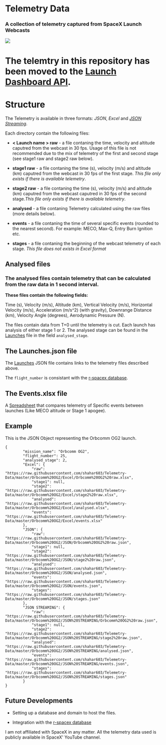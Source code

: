 # Telemetry Data
### A collection of telemetry captured from SpaceX Launch Webcasts

![](https://upload.wikimedia.org/wikipedia/commons/thumb/d/de/SpaceX-Logo.svg/2000px-SpaceX-Logo.svg.png)


# The telemtry in this repository has been moved to the [Launch Dashboard API](https://github.com/shahar603/Launch-Dashboard-API).

# Structure

The Telemetry is available in three formats: *JSON*, *Excel* and [*JSON Streaming*](https://en.wikipedia.org/wiki/JSON_streaming).

Each directory contain the following files:
* **< Launch name > raw** - a file contaning the time, velocity and altitude caputred from the webcast in 30 fps.
Usage of this file is not recommended due to the mix of telemetry of the first and second stage (see stage1 raw and stage2 raw below).

* **stage1 raw** - a file contaning the time (s), velocity (m/s) and altitude (km) caputred from the webcast in 30 fps of the first stage. _This file only exists if there is available telemetry_.

* **stage2 raw** - a file contaning the time (s), velocity (m/s) and altitude (km) caputred from the webcast caputred in 30 fps of the second stage._This file only exists if there is available telemetry_.

* **analysed** - a file contaning Telemetry calculated using the raw files (more details below).

* **events** - a file contaning the time of several specific events (rounded to the nearest second). For example: MECO, Max-Q, Entry Burn Ignition etc.

* **stages** - a file contaning the beginning of the webcast telemetry of each stage.  _This file does not exists in Excel format_




## Analysed files

### The analysed files contain telemetry that can be calculated from the raw data in 1 second interval.

**These files contain the following fields:**

Time (s), Velocity (m/s), Altitude (km), Vertical Velocity (m/s), Horizontal Velocity (m/s), Acceleration (m/s^2) (with gravity), Downrange Distance (km), Velocity Angle (degrees), Aerodynamic Pressure (N).

The files contain data from T+0 until the telemetry is cut. Each launch has analysis of either stage 1 or 2. The analysed stage can be found in the [Launches](https://github.com/shahar603/Telemetry-Data/raw/master/Laucnhes.json) file in the field ```analysed_stage```.


## The Launches.json file

The [Launches](https://github.com/shahar603/Telemetry-Data/raw/master/Laucnhes.json) JSON file contains links to the telemetry files described above.

The ```flight_number``` is consistant with the [r-spacex database](https://github.com/r-spacex/SpaceX-API).


## The Events.xlsx file

A [Spreadsheet](https://github.com/shahar603/Telemetry-Data/raw/master/Events.xlsx) that compares telemetry of Specific events between launches (Like MECO altitude or Stage 1 apogee).

## Example

This is the JSON Object representing the Orbcomm OG2 launch.

```
{
        "mission_name": "Orbcomm OG2",
        "flight_number": 25,
        "analysed_stage": 2,
        "Excel": {
            "raw": "https://raw.githubusercontent.com/shahar603/Telemetry-Data/master/Orbcomm%20OG2/Excel/Orbcomm%20OG2%20raw.xlsx",
            "stage1": null,
            "stage2": "https://raw.githubusercontent.com/shahar603/Telemetry-Data/master/Orbcomm%20OG2/Excel/stage2%20raw.xlsx",
            "analysed": "https://raw.githubusercontent.com/shahar603/Telemetry-Data/master/Orbcomm%20OG2/Excel/analysed.xlsx",
            "events": "https://raw.githubusercontent.com/shahar603/Telemetry-Data/master/Orbcomm%20OG2/Excel/events.xlsx"
        },
        "JSON": {
            "raw": "https://raw.githubusercontent.com/shahar603/Telemetry-Data/master/Orbcomm%20OG2/JSON/Orbcomm%20OG2%20raw.json",
            "stage1": null,
            "stage2": "https://raw.githubusercontent.com/shahar603/Telemetry-Data/master/Orbcomm%20OG2/JSON/stage2%20raw.json",
            "analysed": "https://raw.githubusercontent.com/shahar603/Telemetry-Data/master/Orbcomm%20OG2/JSON/analysed.json",
            "events": "https://raw.githubusercontent.com/shahar603/Telemetry-Data/master/Orbcomm%20OG2/JSON/events.json",
            "stages": "https://raw.githubusercontent.com/shahar603/Telemetry-Data/master/Orbcomm%20OG2/JSON/stages.json"
        },
        "JSON STREAMING": {
            "raw": "https://raw.githubusercontent.com/shahar603/Telemetry-Data/master/Orbcomm%20OG2/JSON%20STREAMING/Orbcomm%20OG2%20raw.json",
            "stage1": null,
            "stage2": "https://raw.githubusercontent.com/shahar603/Telemetry-Data/master/Orbcomm%20OG2/JSON%20STREAMING/stage2%20raw.json",
            "analysed": "https://raw.githubusercontent.com/shahar603/Telemetry-Data/master/Orbcomm%20OG2/JSON%20STREAMING/analysed.json",
            "events": "https://raw.githubusercontent.com/shahar603/Telemetry-Data/master/Orbcomm%20OG2/JSON%20STREAMING/events.json",
            "stages": "https://raw.githubusercontent.com/shahar603/Telemetry-Data/master/Orbcomm%20OG2/JSON%20STREAMING/stages.json"
        }
}
```


## Future Developments

* Setting up a database and domain to host the files.

* Integration with the [r-spacex database](https://github.com/r-spacex/SpaceX-API)




I am not affiliated with SpaceX in any matter. All the telemetry data used is publicly available in SpaceX' YouTube channel.
